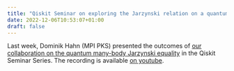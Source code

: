 ```yaml
---
title: "Qiskit Seminar on exploring the Jarzynski relation on a quantum computer"
date: 2022-12-06T10:53:07+01:00
draft: false
---
```


Last week, Dominik Hahn (MPI PKS) presented the outcomes of [our collaboration on the quantum many-body Jarzynski equality](publications/19_jarzynski) in the Qiskit Seminar Series. The recording is available [on youtube](https://www.youtube.com/watch?v=UmYrTNQlvKw).
